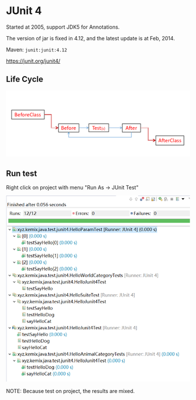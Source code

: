 # JUnit 4

Started at 2005, support JDK5 for Annotations.

The version of jar is fixed in 4.12, and the latest update is at Feb, 2014.

Maven: `junit:junit:4.12`

https://junit.org/junit4/

## Life Cycle

![JUnit4 Life Cycle](junit4-lifecycle.png)


## Run test

Right click on project with menu "Run As -> JUnit Test"

![JUnit4 Run](junit4-runtest.png)

NOTE: Because test on project, the results are mixed. 